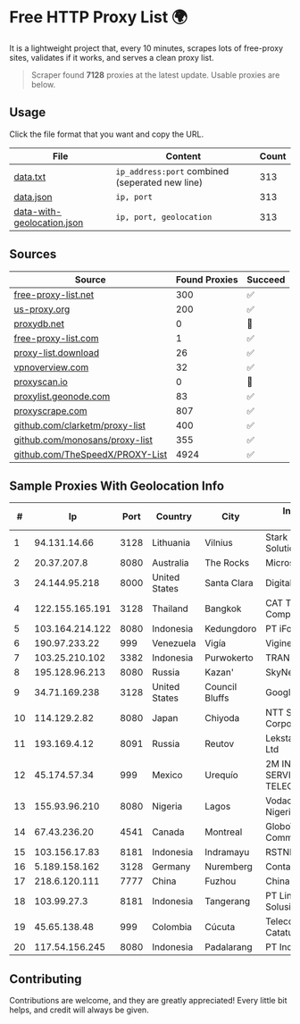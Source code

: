 
# Free HTTP Proxy List 🌍

It is a lightweight project that, every 10 minutes, scrapes lots of free-proxy sites, validates if it works, and serves a clean proxy list.


> Scraper found **7128** proxies at the latest update. Usable proxies are below.

## Usage

Click the file format that you want and copy the URL.


|File|Content|Count|
|----|-------|-----|
|[data.txt](https://raw.githubusercontent.com/themiralay/Proxy-List-World/master/data.txt)|`ip_address:port` combined (seperated new line)|313|
|[data.json](https://raw.githubusercontent.com/themiralay/Proxy-List-World/master/data.json)|`ip, port`|313|
|[data-with-geolocation.json](https://raw.githubusercontent.com/themiralay/Proxy-List-World/master/data-with-geolocation.json)|`ip, port, geolocation`|313|

## Sources

|Source|Found Proxies|Succeed|
|------|-------------|-------|
|[free-proxy-list.net](https://free-proxy-list.net)|300|✅|
|[us-proxy.org](https://www.us-proxy.org)|200|✅|
|[proxydb.net](http://proxydb.net)|0|🚫|
|[free-proxy-list.com](https://free-proxy-list.com/?page=&port=&type%5B%5D=http&type%5B%5D=https&up_time=0&search=Search)|1|✅|
|[proxy-list.download](https://www.proxy-list.download/HTTP)|26|✅|
|[vpnoverview.com](https://vpnoverview.com/privacy/anonymous-browsing/free-proxy-servers)|32|✅|
|[proxyscan.io](https://www.proxyscan.io)|0|🚫|
|[proxylist.geonode.com](https://proxylist.geonode.com/api/proxy-list?limit=300&page=1&sort_by=lastChecked&sort_type=desc&protocols=http,https)|83|✅|
|[proxyscrape.com](https://api.proxyscrape.com/v2/?request=displayproxies&protocol=http&timeout=10000&country=all&ssl=all&anonymity=all)|807|✅|
|[github.com/clarketm/proxy-list](https://raw.githubusercontent.com/clarketm/proxy-list/master/proxy-list-raw.txt)|400|✅|
|[github.com/monosans/proxy-list](https://raw.githubusercontent.com/monosans/proxy-list/main/proxies/http.txt)|355|✅|
|[github.com/TheSpeedX/PROXY-List](https://raw.githubusercontent.com/TheSpeedX/PROXY-List/master/http.txt)|4924|✅|


## Sample Proxies With Geolocation Info

|#|Ip|Port|Country|City|Internet Service Provider|
|-|--|----|-------|----|-------------------------|
|1|94.131.14.66|3128|Lithuania|Vilnius|Stark Industries Solutions LTD|
|2|20.37.207.8|8080|Australia|The Rocks|Microsoft Corporation|
|3|24.144.95.218|8000|United States|Santa Clara|DigitalOcean, LLC|
|4|122.155.165.191|3128|Thailand|Bangkok|CAT Telecom Public Company Limited|
|5|103.164.214.122|8080|Indonesia|Kedungdoro|PT iForte Global Internet|
|6|190.97.233.22|999|Venezuela|Vigía|Viginet C.A|
|7|103.25.210.102|3382|Indonesia|Purwokerto|TRANSDATA|
|8|195.128.96.213|8080|Russia|Kazan'|SkyNetwork Ltd.|
|9|34.71.169.238|3128|United States|Council Bluffs|Google LLC|
|10|114.129.2.82|8080|Japan|Chiyoda|NTT SmartConnect Corporation|
|11|193.169.4.12|8091|Russia|Reutov|Lekstar Communication Ltd|
|12|45.174.57.34|999|Mexico|Urequío|2M INGENIERIA Y SERVICIOS EN TELECOMUNICACIONES|
|13|155.93.96.210|8080|Nigeria|Lagos|Vodacom Business Nigeria|
|14|67.43.236.20|4541|Canada|Montreal|GloboTech Communications|
|15|103.156.17.83|8181|Indonesia|Indramayu|RSTNET|
|16|5.189.158.162|3128|Germany|Nuremberg|Contabo GmbH|
|17|218.6.120.111|7777|China|Fuzhou|China Telecom|
|18|103.99.27.3|8181|Indonesia|Tangerang|PT Lintas Network Solusi|
|19|45.65.138.48|999|Colombia|Cúcuta|Telecomunicaciones Del Catatumbo S.A.S|
|20|117.54.156.245|8080|Indonesia|Padalarang|PT IndoInternet|



## Contributing

Contributions are welcome, and they are greatly appreciated! Every
little bit helps, and credit will always be given.

